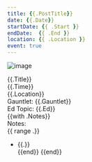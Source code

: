 ```yaml
---
title: {{.PostTitle}}
date: {{.Date}}
startDate: {{ .Start }}
endDate:  {{ .End }}
location: {{ .Location }}
event: true
---
```


![image](event.png)
 
{{.Title}}  
{{.Time}}  
{{.Location}}  
Gauntlet: {{.Gauntlet}}  
Ed Topic: {{.Ed}}  
{{with .Notes}}  
Notes:  
  {{ range .}}
  * {{.}}  
  {{end}}
{{end}}